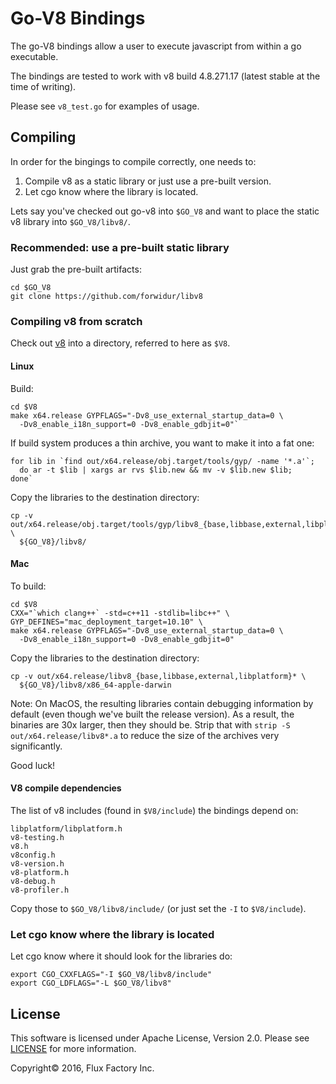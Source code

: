 Go-V8 Bindings
===

The go-V8 bindings allow a user to execute javascript from within a go
executable.

The bindings are tested to work with v8 build 4.8.271.17 (latest stable at the
time of writing).

Please see `v8_test.go` for examples of usage.

Compiling
---

In order for the bingings to compile correctly, one needs to:

1. Compile v8 as a static library or just use a pre-built version.
2. Let cgo know where the library is located.

Lets say you've checked out go-v8 into `$GO_V8` and want to place
the static v8 library into `$GO_V8/libv8/`.

### Recommended: use a pre-built static library

Just grab the pre-built artifacts:

    cd $GO_V8
    git clone https://github.com/forwidur/libv8

### Compiling v8 from scratch

Check out [v8](https://github.com/v8/v8/wiki/Using%20Git) into a directory,
referred to here as `$V8`.

#### Linux

Build:

    cd $V8
    make x64.release GYPFLAGS="-Dv8_use_external_startup_data=0 \
      -Dv8_enable_i18n_support=0 -Dv8_enable_gdbjit=0"`

If build system produces a thin archive, you want to make it into a fat one:

    for lib in `find out/x64.release/obj.target/tools/gyp/ -name '*.a'`;
      do ar -t $lib | xargs ar rvs $lib.new && mv -v $lib.new $lib;
    done`


Copy the libraries to the destination directory:

    cp -v out/x64.release/obj.target/tools/gyp/libv8_{base,libbase,external,libplatform}* \
      ${GO_V8}/libv8/

#### Mac

To build:

    cd $V8
    CXX="`which clang++` -std=c++11 -stdlib=libc++" \
    GYP_DEFINES="mac_deployment_target=10.10" \
    make x64.release GYPFLAGS="-Dv8_use_external_startup_data=0 \
      -Dv8_enable_i18n_support=0 -Dv8_enable_gdbjit=0"

Copy the libraries to the destination directory:

    cp -v out/x64.release/libv8_{base,libbase,external,libplatform}* \
      ${GO_V8}/libv8/x86_64-apple-darwin

Note: On MacOS, the resulting libraries contain debugging information by default
(even though we've built the release version). As a result, the binaries are 30x
larger, then they should be. Strip that with `strip -S out/x64.release/libv8*.a`
to reduce the size of the archives very significantly.

Good luck!

#### V8 compile dependencies

The list of v8 includes (found in `$V8/include`) the bindings depend on:

    libplatform/libplatform.h
    v8-testing.h
    v8.h
    v8config.h
    v8-version.h
    v8-platform.h
    v8-debug.h
    v8-profiler.h

Copy those to `$GO_V8/libv8/include/` (or just set the `-I` to `$V8/include`).

### Let cgo know where the library is located

Let cgo know where it should look for the libraries do:

    export CGO_CXXFLAGS="-I $GO_V8/libv8/include"
    export CGO_LDFLAGS="-L $GO_V8/libv8"

License
-------

This software is licensed under Apache License, Version 2.0. Please see
[LICENSE](https://raw.githubusercontent.com/fluxio/go-v8/master/LICENSE)
for more information.

Copyright© 2016, Flux Factory Inc.
